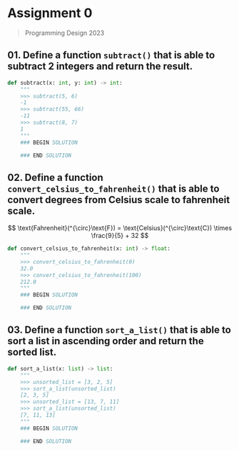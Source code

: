 # Assignment 0

> Programming Design 2023

## 01. Define a function `subtract()` that is able to subtract 2 integers and return the result.

```python
def subtract(x: int, y: int) -> int:
    """
    >>> subtract(5, 6)
    -1
    >>> subtract(55, 66)
    -11
    >>> subtract(8, 7)
    1
    """
    ### BEGIN SOLUTION

    ### END SOLUTION
```

## 02. Define a function `convert_celsius_to_fahrenheit()` that is able to convert degrees from Celsius scale to fahrenheit scale.

$$
\text{Fahrenheit}(^{\circ}\text{F}) = \text{Celsius}(^{\circ}\text{C}) \times \frac{9}{5} + 32
$$

```python
def convert_celsius_to_fahrenheit(x: int) -> float:
    """
    >>> convert_celsius_to_fahrenheit(0)
    32.0
    >>> convert_celsius_to_fahrenheit(100)
    212.0
    """
    ### BEGIN SOLUTION

    ### END SOLUTION
```

## 03. Define a function `sort_a_list()` that is able to sort a list in ascending order and return the sorted list.

```python
def sort_a_list(x: list) -> list:
    """
    >>> unsorted_list = [3, 2, 5]
    >>> sort_a_list(unsorted_list)
    [2, 3, 5]
    >>> unsorted_list = [13, 7, 11]
    >>> sort_a_list(unsorted_list)
    [7, 11, 13]
    """
    ### BEGIN SOLUTION

    ### END SOLUTION
```